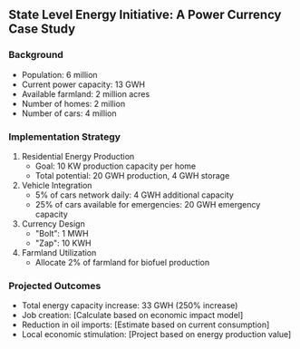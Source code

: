 ## State Level Energy Initiative: A Power Currency Case Study

### Background
- Population: 6 million
- Current power capacity: 13 GWH
- Available farmland: 2 million acres
- Number of homes: 2 million
- Number of cars: 4 million

### Implementation Strategy
1. Residential Energy Production
   - Goal: 10 KW production capacity per home
   - Total potential: 20 GWH production, 4 GWH storage
2. Vehicle Integration
   - 5% of cars network daily: 4 GWH additional capacity
   - 25% of cars available for emergencies: 20 GWH emergency capacity
3. Currency Design
   - "Bolt": 1 MWH
   - "Zap": 10 KWH
4. Farmland Utilization
   - Allocate 2% of farmland for biofuel production

### Projected Outcomes
- Total energy capacity increase: 33 GWH (250% increase)
- Job creation: [Calculate based on economic impact model]
- Reduction in oil imports: [Estimate based on current consumption]
- Local economic stimulation: [Project based on energy production value]
